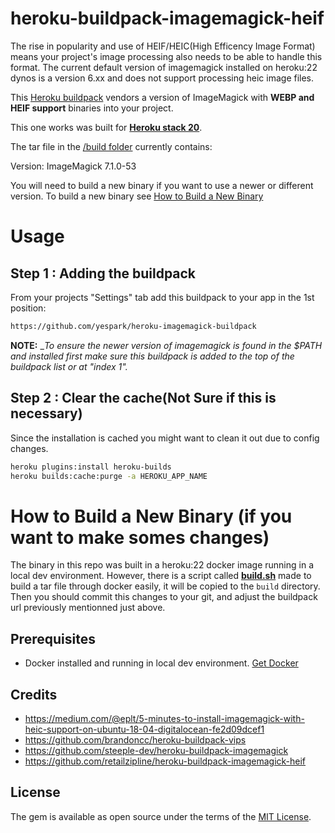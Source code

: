 # heroku-buildpack-imagemagick-heif

The rise in popularity and use of HEIF/HEIC(High Efficency Image Format) means your project's image processing also needs to be able to handle this format.
The current default version of imagemagick installed on heroku:22 dynos is a version 6.xx and does not support processing heic image files.

This [Heroku buildpack](https://devcenter.heroku.com/articles/buildpacks) vendors a version of ImageMagick with **WEBP and HEIF support** binaries into your project.

This one works was built for [**Heroku stack 20**](https://devcenter.heroku.com/articles/stack).

The tar file in the [/build folder](./build) currently contains:

Version: ImageMagick 7.1.0-53

You will need to build a new binary if you want to use a newer or different version. To build a new binary see [How to Build a New Binary](#how-to-build-a-new-binary)

# Usage

## Step 1 : Adding the buildpack

From your projects "Settings" tab add this buildpack to your app in the 1st position:

```bash
https://github.com/yespark/heroku-imagemagick-buildpack
```

**NOTE:** \__To ensure the newer version of imagemagick is found in the $PATH and installed first make sure this buildpack is added to the top of the buildpack list or at "index 1"._

## Step 2 : Clear the cache(**Not Sure if this is necessary**)

Since the installation is cached you might want to clean it out due to config changes.

```bash
heroku plugins:install heroku-builds
heroku builds:cache:purge -a HEROKU_APP_NAME
```

# How to Build a New Binary (if you want to make somes changes)

The binary in this repo was built in a heroku:22 docker image running in a local dev environment.
However, there is a script called [**build.sh**](./build.sh) made to build a tar file through docker easily, it will be copied to the `build` directory. Then you should commit this changes to your git, and adjust the buildpack url previously mentionned just above.

## Prerequisites

- Docker installed and running in local dev environment. [Get Docker](https://docs.docker.com/get-docker/)

## Credits

- https://medium.com/@eplt/5-minutes-to-install-imagemagick-with-heic-support-on-ubuntu-18-04-digitalocean-fe2d09dcef1
- https://github.com/brandoncc/heroku-buildpack-vips
- https://github.com/steeple-dev/heroku-buildpack-imagemagick
- https://github.com/retailzipline/heroku-buildpack-imagemagick-heif

## License

The gem is available as open source under the terms of the [MIT License](https://github.com/yespark/heroku-imagemagick-buildpack/blob/master/LICENSE).
